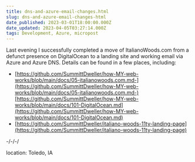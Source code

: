 ```yaml
---
title: dns-and-azure-email-changes.html
slug: dns-and-azure-email-changes-html
date_published: 2023-03-01T18:00:00.000Z
date_updated: 2023-04-05T03:27:14.000Z
tags: Development, Azure, micropost
---
```


Last evening I successfully completed a move of ItalianoWoods.com from a defunct presence on DigitalOcean to a landing site and working email via Azure and Azure DNS. Details can be found in a few places, including:

- [https://github.com/SummittDweller/how-MY-web-works/blob/main/docs/05-italianowoods.com.md-](https://github.com/SummittDweller/how-MY-web-works/blob/main/docs/05-italianowoods.com.md-)[https://github.com/SummittDweller/how-MY-web-works/blob/main/docs/101-DigitalOcean.md](https://github.com/SummittDweller/how-MY-web-works/blob/main/docs/101-DigitalOcean.md)
- [https://github.com/SummittDweller/italiano-woods-11ty-landing-page](https://github.com/SummittDweller/italiano-woods-11ty-landing-page)

-/-/-/

location: Toledo, IA
